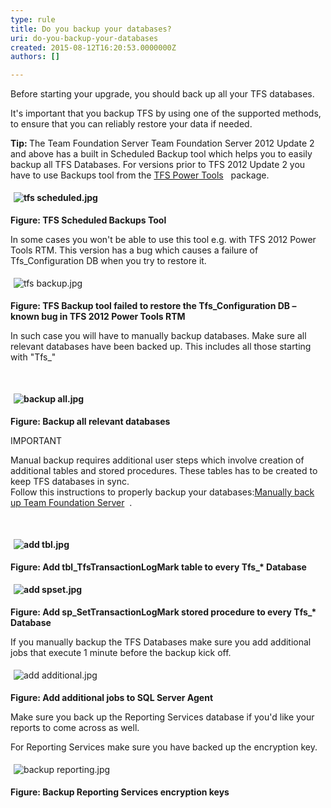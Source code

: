 ```yaml
---
type: rule
title: Do you backup your databases?
uri: do-you-backup-your-databases
created: 2015-08-12T16:20:53.0000000Z
authors: []

---
```




<span class='intro'> <p>Before starting your upgrade, you should back up all your TFS databases.</p><p>​It's important that you backup TFS by using one of the supported methods, to ensure that you can reliably restore your data if needed.</p> </span>

<p><strong>​Tip&#58;&#160;</strong>The Team Foundation Server Team Foundation Server 2012 Update 2 and above has a built in Scheduled Backup tool which helps you to easily backup all TFS Databases. For versions prior to TFS 2012 Update 2 you have to use Backups tool&#160;from the&#160;<a href="http&#58;//visualstudiogallery.msdn.microsoft.com/b1ef7eb2-e084-4cb8-9bc7-06c3bad9148f">TFS Power Tools</a>&#160; &#160;package.</p><p><strong><img src="./tfs%20scheduled.jpg" alt="tfs scheduled.jpg" style="margin&#58;5px;" /><br></strong></p><p><strong>Figure&#58; TFS Scheduled Backups Tool</strong></p><p>In some cases you won't be able to use this tool e.g. with TFS 2012 Power Tools RTM. This version has a bug which causes a failure of Tfs_Configuration DB when you try to restore it.</p><p><img src="./tfs%20backup.jpg" alt="tfs backup.jpg" style="margin&#58;5px;" /><br></p><p><strong>Figure&#58; TFS Backup tool failed to restore the Tfs_Configuration DB – known bug in TFS 2012 Power Tools RTM</strong></p><p>In such case you will have to manually backup databases. Make sure all relevant databases have been backed up. This includes all those starting with &quot;Tfs_&quot;</p><p><strong><br></strong></p><p><strong><img src="./backup%20all.jpg" alt="backup all.jpg" style="margin&#58;5px;" /></strong>&#160;</p><p><strong>Figure&#58; Backup all relevant databases</strong></p><p>IMPORTANT</p><p>Manual backup requires additional user steps which involve creation of additional tables and stored procedures. These tables has to be created to keep TFS databases in sync.<br> Follow this instructions to properly backup your databases&#58;<a href="http&#58;//msdn.microsoft.com/en-us/library/ms253070.aspx">Manually back up Team Foundation Server</a>&#160; .</p><p><strong><br></strong></p><p><strong><img src="./add%20tbl.jpg" alt="add tbl.jpg" style="margin&#58;5px;" /></strong>&#160;</p><p><strong>Figure&#58; Add tbl_TfsTransactionLogMark table to every Tfs_* Database</strong></p><p><strong><img src="./add%20spset.jpg" alt="add spset.jpg" style="margin&#58;5px;" /><br></strong></p><p><strong>Figure&#58; Add sp_SetTransactionLogMark stored procedure to every Tfs_* Database</strong></p><p>If you manually backup the TFS Databases make sure you add additional jobs that execute 1 minute before the backup kick off.</p><p><img src="./add%20additional.jpg" alt="add additional.jpg" style="margin&#58;5px;" /><br></p><p><strong>Figure&#58; Add additional jobs to SQL Server Agent</strong></p><p>Make sure you back up the Reporting Services database if you'd like your reports to come across as well. </p><p>For Reporting Services make sure you have backed up the encryption key.</p><p><img src="./backup%20reporting.jpg" alt="backup reporting.jpg" style="margin&#58;5px;" /><br></p><p><strong>Figure&#58; Backup Reporting Services encryption keys</strong></p>


